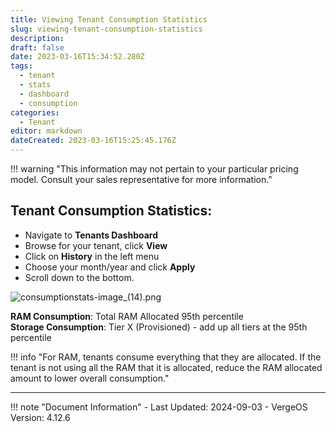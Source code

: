 ```yaml
---
title: Viewing Tenant Consumption Statistics
slug: viewing-tenant-consumption-statistics
description: 
draft: false
date: 2023-03-16T15:34:52.280Z
tags:
  - tenant
  - stats
  - dashboard
  - consumption
categories:
  - Tenant
editor: markdown
dateCreated: 2023-03-16T15:25:45.176Z
---
```


!!! warning "This information may not pertain to your particular pricing model. Consult your sales representative for more information."

## Tenant Consumption Statistics:

- Navigate to **Tenants Dashboard**
- Browse for your tenant, click **View**
- Click on **History** in the left menu
- Choose your month/year and click **Apply**
- Scroll down to the bottom.
  
![consumptionstats-image_(14).png](/product-guide/screenshots/consumptionstats-image14.png)

**RAM Consumption**: Total RAM Allocated 95th percentile  
**Storage Consumption**: Tier X (Provisioned) - add up all tiers at the 95th percentile

!!! info "For RAM, tenants consume everything that they are allocated. If the tenant is not using all the RAM that it is allocated, reduce the RAM allocated amount to lower overall consumption."

---

!!! note "Document Information"
    - Last Updated: 2024-09-03
    - VergeOS Version: 4.12.6
